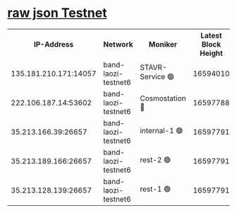 
[raw json Testnet](https://rpc-check.bandt.stavr.tech/bandt/rpcbandt_result.json)
=

<table><tr><th>IP-Address</th><th>Network</th><th>Moniker</th><th>Latest Block Height</th><th>Earliest Block Height</th><th>Catching Up</th><th>Tx Index</th><th>Voting Power</th><th>Scan Time</th></tr><tr><td>135.181.210.171:14057</td><td>band-laozi-testnet6</td><td>STAVR-Service 🟢</td><td>16594010</td><td>15322501</td><td>False</td><td>on</td><td>0</td><td>2024-03-08T21:46:54.882499331UTC</td></tr><tr><td>222.106.187.14:53602</td><td>band-laozi-testnet6</td><td>Cosmostation 🔴</td><td>16597788</td><td>15423001</td><td>False</td><td>on</td><td>2203686</td><td>2024-03-08T21:46:56.225960841UTC</td></tr><tr><td>35.213.166.39:26657</td><td>band-laozi-testnet6</td><td>internal-1 🟢</td><td>16597791</td><td>16497791</td><td>False</td><td>on</td><td>0</td><td>2024-03-08T21:46:57.085709268UTC</td></tr><tr><td>35.213.189.166:26657</td><td>band-laozi-testnet6</td><td>rest-2 🟢</td><td>16597791</td><td>16497791</td><td>False</td><td>on</td><td>0</td><td>2024-03-08T21:46:57.950725950UTC</td></tr><tr><td>35.213.128.139:26657</td><td>band-laozi-testnet6</td><td>rest-1 🟢</td><td>16597791</td><td>16497791</td><td>False</td><td>on</td><td>0</td><td>2024-03-08T21:46:58.806252426UTC</td></tr></table>

